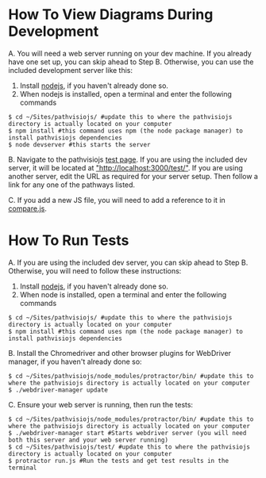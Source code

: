 # How To View Diagrams During Development

A. You will need a web server running on your dev machine. If you already have one set up, you can skip ahead to Step B.
Otherwise, you can use the included development server like this:

1. Install [nodejs](http://nodejs.org/download/), if you haven't already done so.
2. When nodejs is installed, open a terminal and enter the following commands

```
$ cd ~/Sites/pathvisiojs/ #update this to where the pathvisiojs directory is actually located on your computer
$ npm install #this command uses npm (the node package manager) to install pathvisiojs dependencies
$ node devserver #this starts the server
```

B. Navigate to the pathvisiojs [test page](https://github.com/wikipathways/pathvisiojs/blob/master/test/index.html). If you are using the included dev server, it will be located at ["http://localhost:3000/test/"](http://localhost:3000/test/). If you are using another server, edit the URL as required for your server setup. Then follow a link for any one of the pathways listed.

C. If you add a new JS file, you will need to add a reference to it in [compare.js](https://github.com/wikipathways/pathvisiojs/blob/master/test/compare.js#L116).

# How To Run Tests

A. If you are using the included dev server, you can skip ahead to Step B.
Otherwise, you will need to follow these instructions:

1. Install [nodejs](http://nodejs.org/download/), if you haven't already done so.
2. When node is installed, open a terminal and enter the following commands

```
$ cd ~/Sites/pathvisiojs/ #update this to where the pathvisiojs directory is actually located on your computer
$ npm install #this command uses npm (the node package manager) to install pathvisiojs dependencies
```

B. Install the Chromedriver and other browser plugins for WebDriver manager, if you haven't already done so:

```
$ cd ~/Sites/pathvisiojs/node_modules/protractor/bin/ #update this to where the pathvisiojs directory is actually located on your computer
$ ./webdriver-manager update
```

C. Ensure your web server is running, then run the tests:

```
$ cd ~/Sites/pathvisiojs/node_modules/protractor/bin/ #update this to where the pathvisiojs directory is actually located on your computer
$ ./webdriver-manager start #Starts webdriver server (you will need both this server and your web server running)
$ cd ~/Sites/pathvisiojs/test/ #update this to where the pathvisiojs directory is actually located on your computer
$ protractor run.js #Run the tests and get test results in the terminal
```
